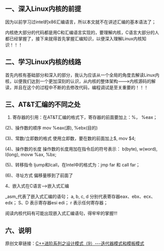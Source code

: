 
## 一、深入Linux内核的前提

因为以前学习过intel的x86汇编语言，所以本文就不在讲述汇编的基本语法了；

内核绝大部分的代码都是用C和汇编语言实现的，要理解内核，C语言大部分的人都已经掌握了，接下来就得首先掌握汇编知识，以便深入理解Linux内核知识！！！

## 二、学习Linux内核的线路

首先内核有基础部分和深入的部分，我认为应该从一个全局的角度去解读Linux内核，以便我们达到一个更加深刻的认识，从内核的整体架构--->内核源码的解读，并且在这个的过程中不断的去修改代码，编程调试是至关重要的！！！

## 三、AT&T汇编的不同之处

1. 寄存器的引用：在AT&T汇编的格式下，寄存器的前面要加上：%， %eax；

(2)、操作数的顺序
mov %eax(源), %ebx(目的)

(3)、常数/立即数的格式
使用立即数，要在数的前面加上$, mov $4;

(4)、操作数的长度
操作数的长度用加在指令后的符号表示：
b(byte), w(word), l(long), movw %ax, %bx;

(5)、转移指令
ljump和lcall，在Intel中的格式为：jmp far 和 call far；

(6)、寻址方式
偏移量移到了前面了

4、嵌入式在C语言-->嵌入式汇编

_asm_代表了嵌入式汇编的语句；
a, b, c, d 分别代表寄存器eax、ebx、ecx、edx；
S、D 表示寄存器esi edi；
r 表示任何寄存器；

阅读内核代码有可能出现嵌入式汇编语句，得牢牢的掌握!!!

## 六、说明

原创文章链接：[C++进阶系列之设计模式（9）---迭代器模式和模板模式](https://mp.weixin.qq.com/s?__biz=MzUxMzkyNDk0Ng==&mid=2247484074&idx=1&sn=25295d9e5cb870302c73f0af2f98cc5f&chksm=f94c8897ce3b0181cc2aeab3e0603f3527f9244bee2dfbc05162254eb7104b8862929fdc1a01&scene=21#wechat_redirect)
